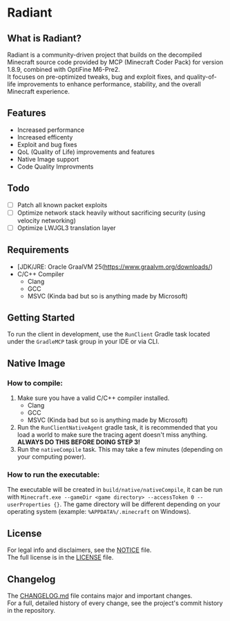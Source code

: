 # Radiant

## What is Radiant?
Radiant is a community-driven project that builds on the decompiled Minecraft source code provided by MCP (Minecraft Coder Pack) for version 1.8.9, combined with OptiFine M6-Pre2.  
It focuses on pre-optimized tweaks, bug and exploit fixes, and quality-of-life improvements to enhance performance, stability, and the overall Minecraft experience.

## Features
- Increased performance
- Increased efficenty 
- Exploit and bug fixes
- QoL (Quality of Life) improvements and features
- Native Image support
- Code Quality Improvments

## Todo
- [ ] Patch all known packet exploits
- [ ] Optimize network stack heavily without sacrificing security (using velocity networking)
- [ ] Optimize LWJGL3 translation layer

## Requirements
- [JDK/JRE: Oracle GraalVM 25(https://www.graalvm.org/downloads/)
- C/C++ Compiler
   - Clang
   - GCC
   - MSVC (Kinda bad but so is anything made by Microsoft)

## Getting Started
To run the client in development, use the `RunClient` Gradle task located under the `GradleMCP` task group in your IDE or via CLI.

## Native Image

### How to compile:
1. Make sure you have a valid C/C++ compiler installed.<br>
   - Clang
   - GCC
   - MSVC (Kinda bad but so is anything made by Microsoft)
2. Run the `RunClientNativeAgent` gradle task, it is recommended that you load a world to make sure the tracing agent doesn't miss anything.
   **ALWAYS DO THIS BEFORE DOING STEP 3!**
3. Run the `nativeCompile` task. This may take a few minutes (depending on your computing power).

### How to run the executable:
The executable will be created in `build/native/nativeCompile`, it can be run with `Minecraft.exe --gameDir <game directory> --accessToken 0 --userProperties {}`.
The game directory will be different depending on your operating system (example: `%APPDATA%/.minecraft` on Windows).

## License
For legal info and disclaimers, see the [NOTICE](./NOTICE.md) file.  
The full license is in the [LICENSE](./LICENSE) file.

## Changelog
The [CHANGELOG.md](./CHANGELOG.md) file contains major and important changes.  
For a full, detailed history of every change, see the project's commit history in the repository.
